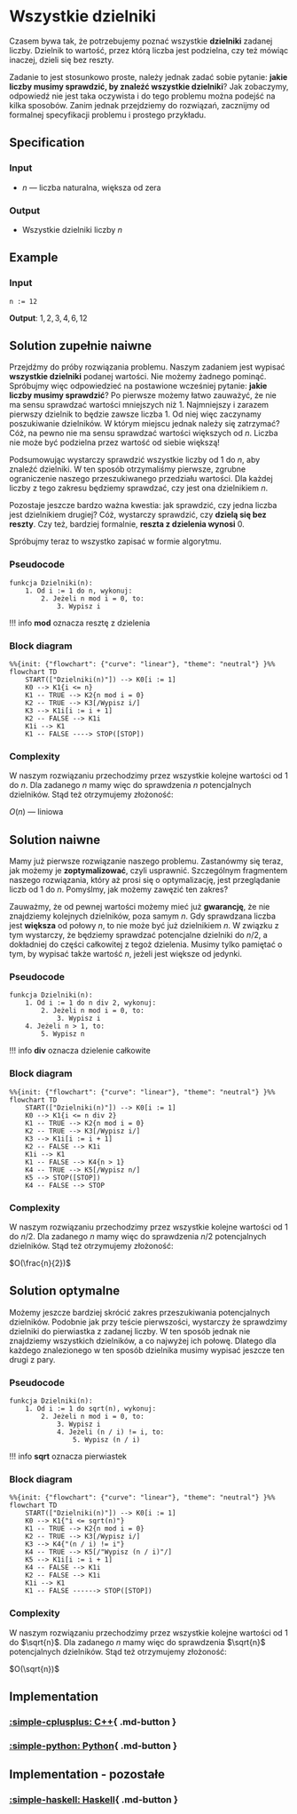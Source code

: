 # Wszystkie dzielniki

Czasem bywa tak, że potrzebujemy poznać wszystkie **dzielniki** zadanej liczby. Dzielnik to wartość, przez którą liczba jest podzielna, czy też mówiąc inaczej, dzieli się bez reszty.

Zadanie to jest stosunkowo proste, należy jednak zadać sobie pytanie: **jakie liczby musimy sprawdzić, by znaleźć wszystkie dzielniki**? Jak zobaczymy, odpowiedź nie jest taka oczywista i do tego problemu można podejść na kilka sposobów. Zanim jednak przejdziemy do rozwiązań, zacznijmy od formalnej specyfikacji problemu i prostego przykładu.

## Specification

### Input

* $n$ — liczba naturalna, większa od zera

### Output

* Wszystkie dzielniki liczby $n$ 

## Example

### Input

```
n := 12
```

**Output**: $1,2,3,4,6,12$ 

## Solution zupełnie naiwne

Przejdźmy do próby rozwiązania problemu. Naszym zadaniem jest wypisać **wszystkie dzielniki** podanej wartości. Nie możemy żadnego pominąć. Spróbujmy więc odpowiedzieć na postawione wcześniej pytanie: **jakie liczby musimy sprawdzić**? Po pierwsze możemy łatwo zauważyć, że nie ma sensu sprawdzać wartości mniejszych niż $1$. Najmniejszy i zarazem pierwszy dzielnik to będzie zawsze liczba $1$. Od niej więc zaczynamy poszukiwanie dzielników. W którym miejscu jednak należy się zatrzymać? Cóż, na pewno nie ma sensu sprawdzać wartości większych od $n$. Liczba nie może być podzielna przez wartość od siebie większą!

Podsumowując wystarczy sprawdzić wszystkie liczby od $1$ do $n$, aby znaleźć dzielniki. W ten sposób otrzymaliśmy pierwsze, zgrubne ograniczenie naszego przeszukiwanego przedziału wartości. Dla każdej liczby z tego zakresu będziemy sprawdzać, czy jest ona dzielnikiem $n$.

Pozostaje jeszcze bardzo ważna kwestia: jak sprawdzić, czy jedna liczba jest dzielnikiem drugiej? Cóż, wystarczy sprawdzić, czy **dzielą się bez reszty**. Czy też, bardziej formalnie, **reszta z dzielenia wynosi** $0$.

Spróbujmy teraz to wszystko zapisać w formie algorytmu.

### Pseudocode

```
funkcja Dzielniki(n):
    1. Od i := 1 do n, wykonuj:
        2. Jeżeli n mod i = 0, to:
            3. Wypisz i
```

!!! info
	 **mod** oznacza resztę z dzielenia

### Block diagram

```mermaid
%%{init: {"flowchart": {"curve": "linear"}, "theme": "neutral"} }%%
flowchart TD
	START(["Dzielniki(n)"]) --> K0[i := 1]
	K0 --> K1{i <= n}
	K1 -- TRUE --> K2{n mod i = 0}
	K2 -- TRUE --> K3[/Wypisz i/]
	K3 --> K1i[i := i + 1]
	K2 -- FALSE --> K1i
	K1i --> K1
	K1 -- FALSE ----> STOP([STOP])
```

### Complexity

W naszym rozwiązaniu przechodzimy przez wszystkie kolejne wartości od $1$ do $n$. Dla zadanego $n$ mamy więc do sprawdzenia $n$ potencjalnych dzielników. Stąd też otrzymujemy złożoność:

$O(n)$ — liniowa

## Solution naiwne

Mamy już pierwsze rozwiązanie naszego problemu. Zastanówmy się teraz, jak możemy je **zoptymalizować**, czyli usprawnić. Szczególnym fragmentem naszego rozwiązania, który aż prosi się o optymalizację, jest przeglądanie liczb od $1$ do $n$. Pomyślmy, jak możemy zawęzić ten zakres?

Zauważmy, że od pewnej wartości możemy mieć już **gwarancję**, że nie znajdziemy kolejnych dzielników, poza samym $n$. Gdy sprawdzana liczba jest **większa** od połowy $n$, to nie może być już dzielnikiem $n$. W związku z tym wystarczy, że będziemy sprawdzać potencjalne dzielniki do $n/2$, a dokładniej do części całkowitej z tegoż dzielenia. Musimy tylko pamiętać o tym, by wypisać także wartość $n$, jeżeli jest większe od jedynki.

### Pseudocode

```
funkcja Dzielniki(n):
    1. Od i := 1 do n div 2, wykonuj:
        2. Jeżeli n mod i = 0, to:
            3. Wypisz i
    4. Jeżeli n > 1, to:
        5. Wypisz n
```

!!! info
	 **div** oznacza dzielenie całkowite

### Block diagram

```mermaid
%%{init: {"flowchart": {"curve": "linear"}, "theme": "neutral"} }%%
flowchart TD
	START(["Dzielniki(n)"]) --> K0[i := 1]
	K0 --> K1{i <= n div 2}
	K1 -- TRUE --> K2{n mod i = 0}
	K2 -- TRUE --> K3[/Wypisz i/]
	K3 --> K1i[i := i + 1]
	K2 -- FALSE --> K1i
	K1i --> K1
	K1 -- FALSE --> K4{n > 1}
	K4 -- TRUE --> K5[/Wypisz n/]
	K5 --> STOP([STOP])
	K4 -- FALSE --> STOP
```

### Complexity

W naszym rozwiązaniu przechodzimy przez wszystkie kolejne wartości od $1$ do $n/2$. Dla zadanego $n$ mamy więc do sprawdzenia $n/2$ potencjalnych dzielników. Stąd też otrzymujemy złożoność:

$O(\frac{n}{2})$

## Solution optymalne

Możemy jeszcze bardziej skrócić zakres przeszukiwania potencjalnych dzielników. Podobnie jak przy teście pierwszości, wystarczy że sprawdzimy dzielniki do pierwiastka z zadanej liczby. W ten sposób jednak nie znajdziemy wszystkich dzielników, a co najwyżej ich połowę. Dlatego dla każdego znalezionego w ten sposób dzielnika musimy wypisać jeszcze ten drugi z pary.

### Pseudocode

```
funkcja Dzielniki(n):
    1. Od i := 1 do sqrt(n), wykonuj:
        2. Jeżeli n mod i = 0, to:
            3. Wypisz i
            4. Jeżeli (n / i) != i, to:
                5. Wypisz (n / i)
```

!!! info
	 **sqrt** oznacza pierwiastek

### Block diagram

```mermaid
%%{init: {"flowchart": {"curve": "linear"}, "theme": "neutral"} }%%
flowchart TD
	START(["Dzielniki(n)"]) --> K0[i := 1]
	K0 --> K1{"i <= sqrt(n)"}
	K1 -- TRUE --> K2{n mod i = 0}
	K2 -- TRUE --> K3[/Wypisz i/]
	K3 --> K4{"(n / i) != i"}
	K4 -- TRUE --> K5[/"Wypisz (n / i)"/]
	K5 --> K1i[i := i + 1]
	K4 -- FALSE --> K1i
	K2 -- FALSE --> K1i
	K1i --> K1
	K1 -- FALSE ------> STOP([STOP])
```

### Complexity

W naszym rozwiązaniu przechodzimy przez wszystkie kolejne wartości od $1$ do $\sqrt{n}$. Dla zadanego $n$ mamy więc do sprawdzenia $\sqrt{n}$ potencjalnych dzielników. Stąd też otrzymujemy złożoność:

$O(\sqrt{n})$

## Implementation

### [:simple-cplusplus: C++](../../programming/c++/algorithms/integers/divisors.md){ .md-button }

### [:simple-python: Python](../../programming/python/algorithms/integers/divisors.md){ .md-button }

## Implementation - pozostałe

### [:simple-haskell: Haskell](../../programming/haskell/algorithms/integers/divisors.md){ .md-button }
